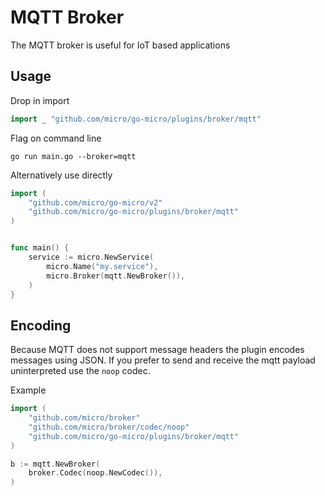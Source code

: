 # MQTT Broker

The MQTT broker is useful for IoT based applications

## Usage

Drop in import

```go
import _ "github.com/micro/go-micro/plugins/broker/mqtt"
```

Flag on command line

```shell
go run main.go --broker=mqtt
```

Alternatively use directly

```go
import (
	"github.com/micro/go-micro/v2"
	"github.com/micro/go-micro/plugins/broker/mqtt"
)


func main() {
	service := micro.NewService(
		micro.Name("my.service"),
		micro.Broker(mqtt.NewBroker()),
	)
}
```

## Encoding

Because MQTT does not support message headers the plugin encodes messages using JSON. 
If you prefer to send and receive the mqtt payload uninterpreted use the `noop` codec.

Example

```go
import (
    "github.com/micro/broker"
    "github.com/micro/broker/codec/noop"
    "github.com/micro/go-micro/plugins/broker/mqtt"
)

b := mqtt.NewBroker(
    broker.Codec(noop.NewCodec()),
)
```
